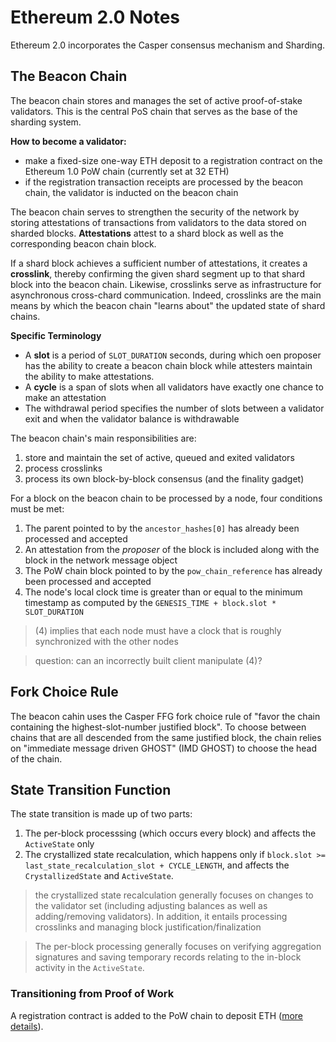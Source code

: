 # Ethereum 2.0 Notes

Ethereum 2.0 incorporates the Casper consensus mechanism and Sharding. 

## The Beacon Chain

The beacon chain stores and manages the set of active proof-of-stake validators. This is the central PoS chain that serves as the base of the sharding system. 

**How to become a validator:**
* make a fixed-size one-way ETH deposit to a registration contract on the Ethereum 1.0 PoW chain (currently set at 32 ETH)
* if the registration transaction receipts are processed by the beacon chain, the validator is inducted on the beacon chain

The beacon chain serves to strengthen the security of the network by storing attestations of transactions from validators to the data stored on sharded blocks. **Attestations** attest to a shard block as well as the corresponding beacon chain block. 

If a shard block achieves a sufficient number of attestations, it creates a **crosslink**, thereby confirming the given shard segment up to that shard block into the beacon chain. Likewise, crosslinks serve as infrastructure for asynchronous cross-chard communication. Indeed, crosslinks are the main means by which the beacon chain "learns about" the updated state of shard chains.

**Specific Terminology**<br>
* A **slot** is a period of ```SLOT_DURATION``` seconds, during which oen proposer has the ability to create a beacon chain block while attesters maintain the ability to make attestations.
* A **cycle** is a span of slots when all validators have exactly one chance to make an attestation
* The withdrawal period specifies the number of slots between a validator exit and when the validator balance is withdrawable

The beacon chain's main responsibilities are:
1. store and maintain the set of active, queued and exited validators
2. process crosslinks
3. process its own block-by-block consensus (and the finality gadget)

For a block on the beacon chain to be processed by a node, four conditions must be met:
1. The parent pointed to by the ```ancestor_hashes[0]``` has already been processed and accepted
2. An attestation from the *proposer* of the block is included along with the block in the network message object
3. The PoW chain block pointed to by the ```pow_chain_reference``` has already been processed and accepted
4. The node's local clock time is greater than or equal to the minimum timestamp as computed by the ```GENESIS_TIME + block.slot * SLOT_DURATION```

> (4) implies that each node must have a clock that is roughly synchronized with the other nodes

> question: can an incorrectly built client manipulate (4)?

## Fork Choice Rule

The beacon cahin uses the Casper FFG fork choice rule of "favor the chain containing the highest-slot-number justified block". To choose between chains that are all descended from the same justified block, the chain relies on "immediate message driven GHOST" (IMD GHOST) to choose the head of the chain.

## State Transition Function

The state transition is made up of two parts:
1. The per-block processsing (which occurs every block) and affects the ```ActiveState``` only
2. The crystallized state recalculation, which happens only if ```block.slot >= last_state_recalculation_slot + CYCLE_LENGTH```, and affects the ```CrystallizedState``` and ```ActiveState```.

> the crystallized state recalculation generally focuses on changes to the validator set (including adjusting balances as well as adding/removing validators). In addition, it entails processing crosslinks and managing block justification/finalization

> The per-block processing generally focuses on verifying aggregation signatures and saving temporary records relating to the in-block activity in the ```ActiveState```.

### Transitioning from Proof of Work

A registration contract is added to the PoW chain to deposit ETH ([more details](https://github.com/ethereum/eth2.0-specs/blob/master/specs/beacon-chain.md#pow-chain-registration-contract)).

